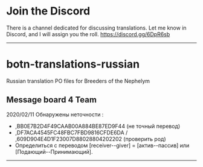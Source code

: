 # Join the Discord
There is a channel dedicated for discussing translations. Let me know in Discord, and I will assign you the roll.
https://discord.gg/6DpR6sb

--------------------------------
# botn-translations-russian
Russian translation PO files for Breeders of the Nephelym

Message board 4 Team
---
2020/02/11
Обнаружены неточности :
- ,BB0E7B2D4F49CAAB00A884BE87ED9F44 (не точный перевод) 
- ,DF7ACA4545FC48FBC7FBD9816CFDE6DA / ,609D904E4D1F23007D88028804202202 (проверить род)
- Определиться с переводом [receiver--giver] = [актив--пассив] или [Подающий--Принимающий].

---
